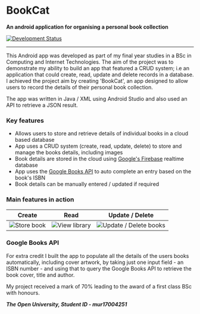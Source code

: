 # BookCat

**An android application for organising a personal book collection**

[![Development Status](https://img.shields.io/badge/development_status-project_completed-green.svg)](https://github.com/mahmon/book-cat)

---

This Android app was developed as part of my final year studies in a BSc in Computing and Internet Technologies. The aim of the project was to demonstrate my ability to build an app that featured a CRUD system; i.e an application that could create, read, update and delete records in a database. I achieved the project aim by creating 'BookCat', an app designed to allow users to record the details of their personal book collection.

The app was written in Java / XML using Android Studio and also used an API to retrieve a JSON result.

### Key features
- Allows users to store and retrieve details of individual books in a cloud based database
- App uses a CRUD system (create, read, update, delete) to store and manage the books details, including images
- Book details are stored in the cloud using [Google's Firebase](https://firebase.google.com) realtime database
- App uses the [Google Books API](https://developers.google.com/books) to auto complete an entry based on the book's ISBN
- Book details can be manually entered / updated if required

### Main features in action
Create | Read | Update / Delete
--- | --- | ---
![Store book](https://github.com/mahmon/book-cat/blob/master/gifs/create.gif "Store book") | ![View library](https://github.com/mahmon/book-cat/blob/master/gifs/read.gif "View book") | ![Update / Delete books](https://github.com/mahmon/book-cat/blob/master/gifs/update-delete.gif "Update / delete book")

### Google Books API
For extra credit I built the app to populate all the details of the users books automatically, including cover artwork, by taking just one input field - an ISBN number - and using that to query the Google Books API to retrieve the book cover, title and author.

My project received a mark of 70% leading to the award of a first class BSc with honours.

**_The Open University, Student ID - mur17004251_**
